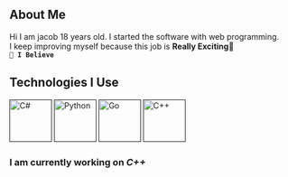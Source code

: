 ## About Me
Hi I am jacob 18 years old.
I started the software with web programming. <br/>
I keep improving myself because this job is **Really Exciting**🤩 <br/>
**`🌠 I Believe`**

## Technologies I Use

[<img alt="C#" width="75px" src="https://cdn.jsdelivr.net/gh/devicons/devicon@latest/icons/csharp/csharp-original.svg" />]() 
[<img  alt="Python" width="75px"  src="https://cdn.jsdelivr.net/gh/devicons/devicon@latest/icons/python/python-original.svg" />]()
[<img alt="Go" width="75px"  src="https://cdn.jsdelivr.net/gh/devicons/devicon@latest/icons/go/go-original-wordmark.svg" />]()
[<img  alt="C++" width="75px"  src="https://cdn.jsdelivr.net/gh/devicons/devicon@latest/icons/cplusplus/cplusplus-original.svg" />]()
### I am currently working on *C++*
